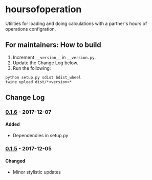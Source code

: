 # hoursofoperation

Utilities for loading and doing calculations with a partner's hours of operations configration.

## For maintainers: How to build

1. Increment `__version__` in `__version.py`.
2. Update the Change Log below.
3. Run the following:

```
python setup.py sdist bdist_wheel
twine upload dist/*<version>*
```

## Change Log
### [0.1.6] - 2017-12-07
#### Added
- Dependendies in setup.py

### [0.1.5] - 2017-12-05
#### Changed
- Minor stylistic updates

[0.1.5]: https://github.com/Brightmd/hoursofoperation/tree/0.1.5
[0.1.6]: https://github.com/Brightmd/hoursofoperation/compare/0.1.5...0.1.6

